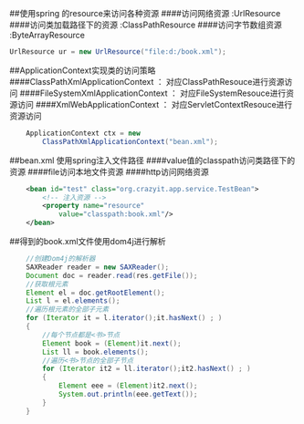 ##使用spring 的resource来访问各种资源
####访问网络资源 :UrlResource
####访问类加载路径下的资源 :ClassPathResource
####访问字节数组资源 :ByteArrayResource
```java
UrlResource ur = new UrlResource("file:d:/book.xml");
```

##ApplicationContext实现类的访问策略
####ClassPathXmlApplicationContext ： 对应ClassPathResouce进行资源访问
####FileSystemXmlApplicationContext ： 对应FileSystemResouce进行资源访问
####XmlWebApplicationContext ： 对应ServletContextResouce进行资源访问
```java
	ApplicationContext ctx = new 
		ClassPathXmlApplicationContext("bean.xml");
```

##bean.xml 使用spring注入文件路径
####value值的classpath访问类路径下的资源
####file访问本地文件资源
####http访问网络资源
```xml
	<bean id="test" class="org.crazyit.app.service.TestBean">
		<!-- 注入资源 -->
		<property name="resource"
			value="classpath:book.xml"/>
	</bean>
```
##得到的book.xml文件使用dom4j进行解析
```java
	//创建Dom4j的解析器
	SAXReader reader = new SAXReader();
	Document doc = reader.read(res.getFile());
	//获取根元素
	Element el = doc.getRootElement();
	List l = el.elements();
	//遍历根元素的全部子元素
	for (Iterator it = l.iterator();it.hasNext() ; )
	{
		//每个节点都是<书>节点
		Element book = (Element)it.next();
		List ll = book.elements();
		//遍历<书>节点的全部子节点
		for (Iterator it2 = ll.iterator();it2.hasNext() ; )
		{
			Element eee = (Element)it2.next();
			System.out.println(eee.getText());
		}
	}
```

